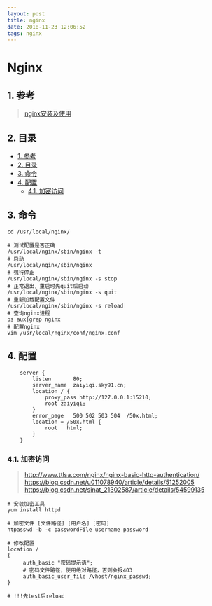 ```yaml
---
layout: post
title: nginx
date: 2018-11-23 12:06:52
tags: nginx
---
```

# Nginx

## 1. 参考

> [nginx安装及使用](http://www.linuxidc.com/Linux/2016-09/134907.htm)

## 2. 目录

<!-- TOC depthFrom:2 -->

- [1. 参考](#1-参考)
- [2. 目录](#2-目录)
- [3. 命令](#3-命令)
- [4. 配置](#4-配置)
    - [4.1. 加密访问](#41-加密访问)

<!-- /TOC -->

## 3. 命令

```shell
cd /usr/local/nginx/

# 测试配置是否正确
/usr/local/nginx/sbin/nginx -t
# 启动
/usr/local/nginx/sbin/nginx  
# 强行停止
/usr/local/nginx/sbin/nginx -s stop
# 正常退出，重启时先quit后启动
/usr/local/nginx/sbin/nginx -s quit
# 重新加载配置文件
/usr/local/nginx/sbin/nginx -s reload
# 查询nginx进程
ps aux|grep nginx
# 配置nginx
vim /usr/local/nginx/conf/nginx.conf
```

## 4. 配置

```shell
    server {
        listen       80;
        server_name  zaiyiqi.sky91.cn;
        location / {
            proxy_pass http://127.0.0.1:15210;
            root zaiyiqi;
        }
        error_page   500 502 503 504  /50x.html;
        location = /50x.html {
            root   html;
        }
    }
```

### 4.1. 加密访问

> http://www.ttlsa.com/nginx/nginx-basic-http-authentication/
> https://blog.csdn.net/u011078940/article/details/51252005
> https://blog.csdn.net/sinat_21302587/article/details/54599135

```shell
# 安装加密工具
yum install httpd

# 加密文件 [文件路径] [用户名] [密码]
htpasswd -b -c passwordFile username password

# 修改配置
location /
{
     auth_basic "密码提示语";  
     # 密码文件路径，使用绝对路径，否则会报403
     auth_basic_user_file /vhost/nginx_passwd;  
}

# !!!先test后reload
```
